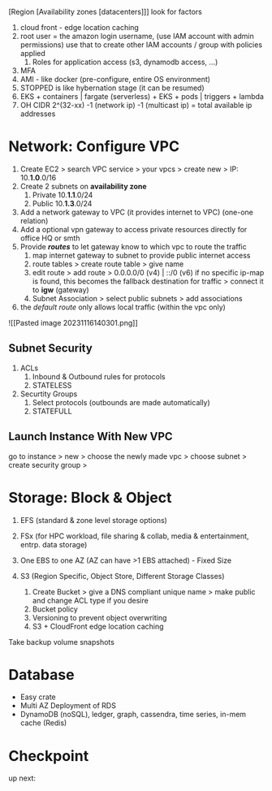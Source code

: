 [Region [Availability zones [datacenters]]]
look for factors

1. cloud front - edge location caching
2. root user = the amazon login username, (use IAM account with admin permissions) use that to create other IAM accounts / group  with policies applied 
	1. Roles for application access (s3, dynamodb access, ...)
3. MFA
4. AMI - like docker (pre-configure, entire OS environment)
5. STOPPED is like hybernation stage (it can be resumed)
6. EKS + containers | fargate (serverless) + EKS + pods | triggers + lambda
7. OH CIDR 2^(32-xx) -1 (network ip) -1 (multicast ip) = total available ip addresses

# Network: Configure VPC

1. Create EC2 > search VPC service > your vpcs > create new > IP: 10.**1.0**.0/16
2. Create 2 subnets on **availability zone**
	1. Private 10.**1.1**.0/24
	2. Public  10.**1.3**.0/24
3. Add a network gateway to VPC (it provides internet to VPC) (one-one relation)
4. Add a optional vpn gateway to access private resources directly for office HQ or smth
5. Provide ***routes*** to let gateway know to which vpc to route the traffic
	1. map internet gateway to subnet to provide public internet access
	2. route tables > create route table > give name 
	3. edit route > add route > 0.0.0.0/0 (v4) | ::/0 (v6) if no specific ip-map is found, this becomes the fallback destination for traffic > connect it to **igw** (gateway)
	4. Subnet Association > select public subnets > add associations
6. the *default route* only allows local traffic (within the vpc only)

![[Pasted image 20231116140301.png]]
## Subnet Security
1. ACLs
	1. Inbound & Outbound rules for protocols
	2. STATELESS
2. Securtity Groups
	1. Select protocols (outbounds are made automatically)
	2. STATEFULL

## Launch Instance With New VPC
go to instance > new > choose the newly made vpc > choose subnet > create security group > 

# Storage: Block & Object
1. EFS (standard & zone level storage options)
2. FSx (for HPC workload, file sharing & collab, media & entertainment, entrp. data storage)

3. One EBS to  one AZ (AZ can have >1 EBS attached) - Fixed Size
4. S3 (Region Specific, Object Store, Different Storage Classes)
	1. Create Bucket > give a DNS compliant unique name > make public and change ACL type if you desire
	2. Bucket policy
	3. Versioning to prevent object overwriting
	4. S3 + CloudFront edge location caching

Take backup volume snapshots

# Database
- Easy crate
- Multi AZ Deployment of RDS
- DynamoDB (noSQL), ledger, graph, cassendra, time series, in-mem cache (Redis)

# Checkpoint
up next: 